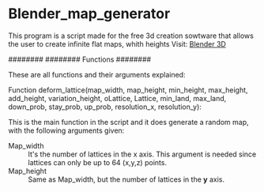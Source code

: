 
# Blender_map_generator

This program is a script made for the free 3d creation sowtware that allows the user to create infinite flat maps, whith heights
Visit: <a href=https://www.blender.org/ target="_blank">Blender 3D</a>

########
######## Functions
########

These are all functions and their arguments explained:

Function deform_lattice(map_width, map_height, min_height, max_height, add_height, variation_height, oLattice, Lattice, min_land, max_land, down_prob, stay_prob, up_prob, resolution_x, resolution_y):

This is the main function in the script and it does generate a random map, with the following arguments given:

<dt> Map_width
<dd> It's the number of lattices in the x axis. This argument is needed since lattices can only be up to 64 (x,y,z) points.

<dt> Map_height
<dd> Same as Map_width, but the number of lattices in the <b>y</b> axis. 
